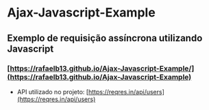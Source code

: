 # Ajax-Javascript-Example
## Exemplo de requisição assíncrona utilizando Javascript 

### [https://rafaelb13.github.io/Ajax-Javascript-Example/](https://rafaelb13.github.io/Ajax-Javascript-Example)

* API utilizado no projeto: [https://reqres.in/api/users](https://reqres.in/api/users)
